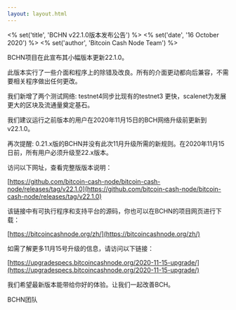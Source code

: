 ```yaml
---
layout: layout.html
---
```


<% set('title', 'BCHN v22.1.0版本发布公告') %>
<% set('date', '16 October 2020') %>
<% set('author', 'Bitcoin Cash Node Team') %>

BCHN项目在此宣布其小幅版本更新22.1.0。

此版本实行了一些介面和程序上的除错及改良。所有的介面更动都向后兼容，不需要相关程序做出任何更改。

我们新增了两个测试网络: testnet4同步比现有的testnet3 更快，scalenet为发展更大的区块及流通量奠定基石。

我们建议运行之前版本的用户在2020年11月15日的BCH网络升级前更新到v22.1.0。

再次提醒: 0.21.x版的BCHN并没有此次11月升级所需的新规则。在2020年11月15日前，所有用户必须升级至22.x版本。

访问以下网址，查看完整版版本说明：

[https://github.com/bitcoin-cash-node/bitcoin-cash-node/releases/tag/v22.1.0](https://github.com/bitcoin-cash-node/bitcoin-cash-node/releases/tag/v22.1.0)

该链接中有可执行程序和支持平台的源码，你也可以在BCHN的项目网页进行下载：

[https://bitcoincashnode.org/zh/](https://bitcoincashnode.org/zh/)

如需了解更多11月15号升级的信息，请访问以下链接：

[https://upgradespecs.bitcoincashnode.org/2020-11-15-upgrade/](https://upgradespecs.bitcoincashnode.org/2020-11-15-upgrade/)

我们希望最新版本能带给你好的体验。让我们一起改善BCH。

BCHN团队
